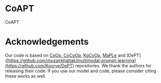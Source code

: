 # CoAPT
CoAPT

# Acknowledgements

Our code is based on [CoOp, CoCoOp](https://github.com/KaiyangZhou/CoOp), [KgCoOp](https://github.com/htyao89/KgCoOp), [MaPLe](https://github.com/muzairkhattak/multimodal-prompt-learning) and [DePT]([https://github.com/muzairkhattak/multimodal-prompt-learning](https://github.com/Koorye/DePT) repositories. We thank the authors for releasing their code. If you use our model and code, please consider citing these works as well.
